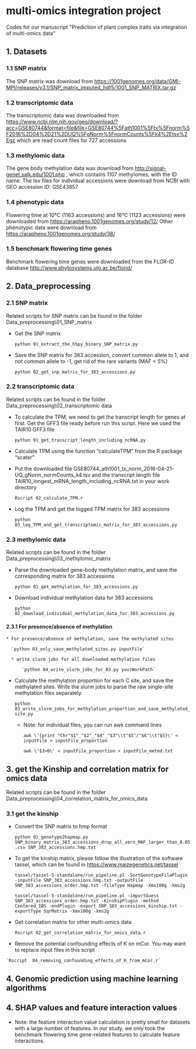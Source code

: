# multi-omics integration project
Codes for our manuscript "Prediction of plant complex traits via integration of multi-omics data"

## 1. Datasets

### 1.1 SNP matrix
The SNP matrix was download from https://1001genomes.org/data/GMI-MPI/releases/v3.1/SNP_matrix_imputed_hdf5/1001_SNP_MATRIX.tar.gz

### 1.2 transcriptomic data
The transcriptomic data was downloaded from https://www.ncbi.nlm.nih.gov/geo/download/?acc=GSE80744&format=file&file=GSE80744%5Fath1001%5Ftx%5Fnorm%5F2016%2D04%2D21%2DUQ%5FgNorm%5FnormCounts%5Fk4%2Etsv%2Egz
which are read count files for 727 accessions

### 1.3 methylomic data
The gene body methylation data was download from http://signal-genet.salk.edu/1001.php , which contains 1107 methylomes, with the ID name.
The tsv files for individual accessions were download from NCBI with GEO accession ID: GSE43857

### 1.4 phenotypic data
Flowering time at 10℃ (1163 accessions) and 16℃ (1123 accessions) were downloaded from https://arapheno.1001genomes.org/study/12/
Other phenotypic data were download from https://arapheno.1001genomes.org/study/38/

### 1.5 benchmark flowering time genes

Benchmark flowering time genes were downloaded from the FLOR-ID database http://www.phytosystems.ulg.ac.be/florid/

## 2. Data_preprocessing

### 2.1 SNP matrix

Related scripts for SNP matrix can be found in the folder Data_preprocessing\01_SNP_matrix

  * Get the SNP matrix
  
	`python 01_extract_the_h5py_binary_SNP_matrix.py`
	
  * Save the SNP matrix for 383 accession, convert common allele to 1, and not common allele to -1, get rid of the rare variants (MAF < 5%)	
  
	`python 02_get_snp_matrix_for_383_accessions.py`
	
### 2.2 transcriptomic data

Related scripts can be found in the folder Data_preprocessing\02_transcriptomic data 
  
  * To calculate the TPM, we need to get the transcript length for genes at first. Get the GFF3 file ready before run this script. Here we used the TAIR10 GFF3 file 
  
	`python 01_get_transcript_length_including_ncRNA.py`

  * Calculate TPM using the function “calculateTPM” from the R package “scater”
  * Put the downloaded file GSE80744_ath1001_tx_norm_2016-04-21-UQ_gNorm_normCounts_k4.tsv and the transcript length file TAIR10_longest_mRNA_length_including_ncRNA.txt in your work directory
  
	`Rscript 02_calculate_TPM.r`
	
  * Log the TPM and get the logged TPM matrix for 383 accessions
  
	`python 03_log_TPM_and_get_transcriptomic_matrix_for_383_accessions.py`
	
	
### 2.3 methylomic data

Related scripts can be found in the folder Data_preprocessing\03_methylomic_matrix

  * Parse the downloaded gene-body methylation matrix, and save the corresponding matrix for 383 accessions

	`python 01_get_methylation_for_383_accessions.py`
	
  * Download individual methylation data for 383 accessions 

	`python 02_download_individual_methylation_data_for_383_accessions.py`
	
  #### 2.3.1 For presence/absence of methylation
	
    * For presence/absence of methylation, save the methylated sites 

	  `python 03_only_save_methylated_sites.py inputFile`
	
      * write slurm jobs for all downloaded methylation files
	
		  `python 04_write_slurm_jobs_for_03.py yourWorkPath`
	





  * Calculate the methylation proportion for each C site, and save the methylated sites. Write the slurm jobs to parse the raw single-site methylation files separately.

	`python 03_write_slurm_jobs_for_methylation_proportion_and_save_methylated_site.py`
	
    * Note: for individual files, you can run awk command lines

		`awk \'{print "Chr"$1"_"$2"_"$4"_"$3"\\t"$5"/"$6"\\t"$5}\' < inputFile > inputFile_proportion`
	
		`awk \'$3>0\' < inputFile_proportion > inputFile_meted.txt`
	
	

## 3. get the Kinship and correlation matrix for omics data

Related scripts can be found in the folder Data_preprocessing\04_correlation_matrix_for_omics_data

### 3.1 get the kinship

  * Convert the SNP matrix to hmp format
  
	`python 01_genotype2hapmap.py SNP_binary_matrix_383_accessions_drop_all_zero_MAF_larger_than_0.05.csv SNP_383_accessions.hmp.txt`

  * To get the kinship matrix, please follow the illustration of the software tassel, which can be found in https://www.maizegenetics.net/tassel

	`tassel/tassel-5-standalone/run_pipeline.pl -SortGenotypeFilePlugin -inputFile SNP_383_accessions.hmp.txt -outputFile SNP_383_accessions_order.hmp.txt -fileType Hapmap -Xmx100g -Xms2g`

	`tassel/tassel-5-standalone/run_pipeline.pl -importGuess SNP_383_accessions_order.hmp.txt -KinshipPlugin -method Centered_IBS -endPlugin -export SNP_383_accessions_kinship.txt -exportType SqrMatrix -Xmx100g -Xms2g`

  * Get correlation matrix for other multi-omics data
  
	`Rscript 02_get_correlation_matrix_for_omics_data.r`

  *  Remove the potential confounding effects of K on mCor. You may want to replace input files in this script

	`Rscript  04_removing_confounding_effects_of_K_from_mCor.r`

## 4. Genomic prediction using machine learning algorithms


## 4. SHAP values and feature interaction values

  * Note: the feature interaction value calculation is pretty small for datasets with a large number of features. In our study, we only took the benchmark flowering time gene-related features to calculate feature interactions.
